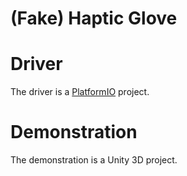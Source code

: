 # (Fake) Haptic Glove

# Driver

The driver is a [PlatformIO](https://platformio.org) project.

# Demonstration

The demonstration is a Unity 3D project.
